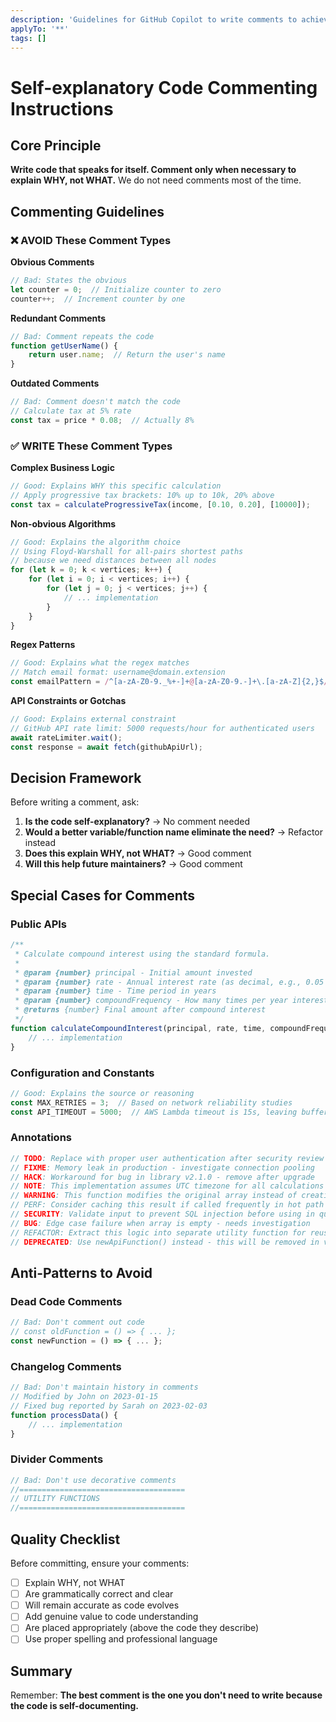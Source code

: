 ```yaml
---
description: 'Guidelines for GitHub Copilot to write comments to achieve self-explanatory code with less comments. Examples are in JavaScript but it should work on any language that has comments.'
applyTo: '**'
tags: []
---
```


# Self-explanatory Code Commenting Instructions

## Core Principle
**Write code that speaks for itself. Comment only when necessary to explain WHY, not WHAT.**
We do not need comments most of the time.

## Commenting Guidelines

### ❌ AVOID These Comment Types

**Obvious Comments**
```javascript
// Bad: States the obvious
let counter = 0;  // Initialize counter to zero
counter++;  // Increment counter by one
```

**Redundant Comments**
```javascript
// Bad: Comment repeats the code
function getUserName() {
    return user.name;  // Return the user's name
}
```

**Outdated Comments**
```javascript
// Bad: Comment doesn't match the code
// Calculate tax at 5% rate
const tax = price * 0.08;  // Actually 8%
```

### ✅ WRITE These Comment Types

**Complex Business Logic**
```javascript
// Good: Explains WHY this specific calculation
// Apply progressive tax brackets: 10% up to 10k, 20% above
const tax = calculateProgressiveTax(income, [0.10, 0.20], [10000]);
```

**Non-obvious Algorithms**
```javascript
// Good: Explains the algorithm choice
// Using Floyd-Warshall for all-pairs shortest paths
// because we need distances between all nodes
for (let k = 0; k < vertices; k++) {
    for (let i = 0; i < vertices; i++) {
        for (let j = 0; j < vertices; j++) {
            // ... implementation
        }
    }
}
```

**Regex Patterns**
```javascript
// Good: Explains what the regex matches
// Match email format: username@domain.extension
const emailPattern = /^[a-zA-Z0-9._%+-]+@[a-zA-Z0-9.-]+\.[a-zA-Z]{2,}$/;
```

**API Constraints or Gotchas**
```javascript
// Good: Explains external constraint
// GitHub API rate limit: 5000 requests/hour for authenticated users
await rateLimiter.wait();
const response = await fetch(githubApiUrl);
```

## Decision Framework

Before writing a comment, ask:
1. **Is the code self-explanatory?** → No comment needed
2. **Would a better variable/function name eliminate the need?** → Refactor instead
3. **Does this explain WHY, not WHAT?** → Good comment
4. **Will this help future maintainers?** → Good comment

## Special Cases for Comments

### Public APIs
```javascript
/**
 * Calculate compound interest using the standard formula.
 * 
 * @param {number} principal - Initial amount invested
 * @param {number} rate - Annual interest rate (as decimal, e.g., 0.05 for 5%)
 * @param {number} time - Time period in years
 * @param {number} compoundFrequency - How many times per year interest compounds (default: 1)
 * @returns {number} Final amount after compound interest
 */
function calculateCompoundInterest(principal, rate, time, compoundFrequency = 1) {
    // ... implementation
}
```

### Configuration and Constants
```javascript
// Good: Explains the source or reasoning
const MAX_RETRIES = 3;  // Based on network reliability studies
const API_TIMEOUT = 5000;  // AWS Lambda timeout is 15s, leaving buffer
```

### Annotations
```javascript
// TODO: Replace with proper user authentication after security review
// FIXME: Memory leak in production - investigate connection pooling
// HACK: Workaround for bug in library v2.1.0 - remove after upgrade
// NOTE: This implementation assumes UTC timezone for all calculations
// WARNING: This function modifies the original array instead of creating a copy
// PERF: Consider caching this result if called frequently in hot path
// SECURITY: Validate input to prevent SQL injection before using in query
// BUG: Edge case failure when array is empty - needs investigation
// REFACTOR: Extract this logic into separate utility function for reusability
// DEPRECATED: Use newApiFunction() instead - this will be removed in v3.0
```

## Anti-Patterns to Avoid

### Dead Code Comments
```javascript
// Bad: Don't comment out code
// const oldFunction = () => { ... };
const newFunction = () => { ... };
```

### Changelog Comments
```javascript
// Bad: Don't maintain history in comments
// Modified by John on 2023-01-15
// Fixed bug reported by Sarah on 2023-02-03
function processData() {
    // ... implementation
}
```

### Divider Comments
```javascript
// Bad: Don't use decorative comments
//=====================================
// UTILITY FUNCTIONS
//=====================================
```

## Quality Checklist

Before committing, ensure your comments:
- [ ] Explain WHY, not WHAT
- [ ] Are grammatically correct and clear
- [ ] Will remain accurate as code evolves
- [ ] Add genuine value to code understanding
- [ ] Are placed appropriately (above the code they describe)
- [ ] Use proper spelling and professional language

## Summary

Remember: **The best comment is the one you don't need to write because the code is self-documenting.**
